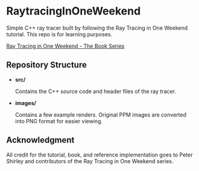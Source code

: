 # RaytracingInOneWeekend
Simple C++ ray tracer built by following the Ray Tracing in One Weekend tutorial. This repo is for learning purposes.

[Ray Tracing in One Weekend - The Book Series](https://raytracing.github.io/)

## Repository Structure
- **src/**

  Contains the C++ source code and header files of the ray tracer.
- **images/**

  Contains a few example renders. Original PPM images are converted into PNG format for easier viewing.

## Acknowledgment
All credit for the tutorial, book, and reference implementation goes to Peter Shirley and contributors of the Ray Tracing in One Weekend series.
